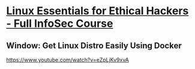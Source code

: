 # [Linux Essentials for Ethical Hackers - Full InfoSec Course](https://youtu.be/1hvVcEhcbLM)

## Window: Get Linux Distro Easily Using Docker
https://www.youtube.com/watch?v=eZpLjKv9xvA

